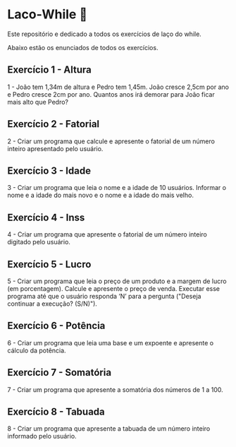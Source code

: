 # Laco-While 🐶
Este repositório e dedicado a todos os exercícios de laço do while.

Abaixo estão os enunciados de todos os exercícios.

## Exercício 1 - Altura
1 - João tem 1,34m de altura e Pedro tem 1,45m. João cresce 2,5cm por ano e Pedro cresce 2cm por ano. Quantos anos irá demorar para João ficar mais alto que Pedro?

## Exercício 2 - Fatorial
2 - Criar um programa que   calcule   e   apresente   o   fatorial   de   um   número   inteiro apresentado pelo usuário. 

## Exercício 3 - Idade
3 - Criar um programa que leia o nome e a idade de 10 usuários. Informar o nome e a idade do
mais novo e o nome e a idade do mais velho.

## Exercício 4 - Inss
4 - Criar um programa que apresente o fatorial de um número inteiro digitado pelo usuário.

## Exercício 5 - Lucro
5 - Criar um programa que leia o preço de um produto e a margem de lucro (em porcentagem).
Calcule e apresente o preço de venda. Executar esse programa até que o usuário responda ‘N’
para a pergunta ("Deseja continuar a execução? (S/N)").

## Exercício 6 - Potência
6 - Criar um programa que leia uma base e um expoente e apresente o cálculo da potência.

## Exercício 7 - Somatória
7 - Criar um programa que apresente a somatória dos números de 1 a 100.

## Exercício 8 - Tabuada
8 - Criar um programa que apresente a tabuada de um número inteiro informado pelo usuário.
